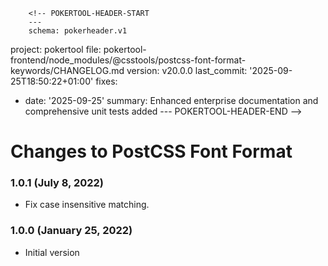         <!-- POKERTOOL-HEADER-START
        ---
        schema: pokerheader.v1
project: pokertool
file: pokertool-frontend/node_modules/@csstools/postcss-font-format-keywords/CHANGELOG.md
version: v20.0.0
last_commit: '2025-09-25T18:50:22+01:00'
fixes:
- date: '2025-09-25'
  summary: Enhanced enterprise documentation and comprehensive unit tests added
        ---
        POKERTOOL-HEADER-END -->
# Changes to PostCSS Font Format

### 1.0.1 (July 8, 2022)

- Fix case insensitive matching.

### 1.0.0 (January 25, 2022)

- Initial version
